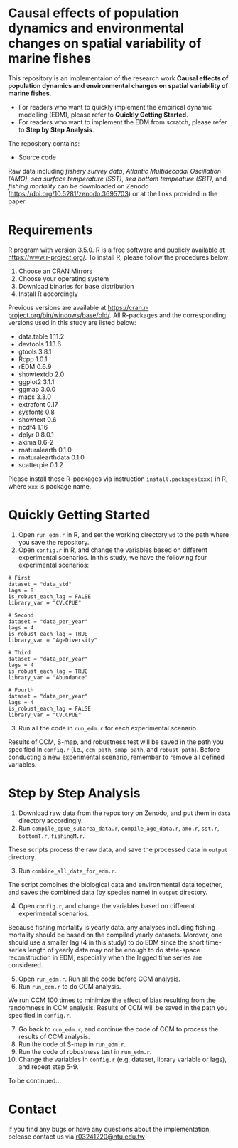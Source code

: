 # Causal effects of population dynamics and environmental changes on spatial variability of marine fishes

This repository is an implementaion of the research work **Causal effects of population dynamics and environmental changes on spatial variability of marine fishes.** 

- For readers who want to quickly implement the empirical dynamic modelling (EDM), please refer to **Quickly Getting Started**. 
- For readers who want to implement the EDM from scratch, please refer to **Step by Step Analysis**.

The repository contains:
* Source code

Raw data including *fishery survey data*, *Atlantic Multidecadal Oscillation (AMO)*, *sea surface temperature (SST)*, *sea bottom tempeature (SBT)*, and *fishing mortality* can be downloaded on Zenodo (https://doi.org/10.5281/zenodo.3695703) or at the links provided in the paper.

# Requirements 
R program with version 3.5.0. R is a free software and publicly available at https://www.r-project.org/. To install R, please follow the procedures below:
1. Choose an CRAN Mirrors 
2. Choose your operating system
3. Download binaries for base distribution
4. Install R accordingly

Previous versions are available at https://cran.r-project.org/bin/windows/base/old/. All R-packages and the corresponding versions used in this study are listed below:

* data.table 1.11.2
* devtools 1.13.6
* gtools 3.8.1
* Rcpp 1.0.1
* rEDM 0.6.9
* showtextdb 2.0
* ggplot2 3.1.1
* ggmap 3.0.0
* maps 3.3.0
* extrafont 0.17
* sysfonts 0.8
* showtext 0.6
* ncdf4 1.16
* dplyr 0.8.0.1
* akima 0.6-2
* rnaturalearth 0.1.0
* rnaturalearthdata 0.1.0
* scatterpie 0.1.2

Please install these R-packages via instruction ```install.packages(xxx)``` in R, where ```xxx``` is package name.

# Quickly Getting Started
1. Open ```run_edm.r``` in R, and set the working directory ```wd``` to the path where you save the repository. 
2. Open ```config.r``` in R, and change the variables based on different experimental scenarios.
 In this study, we have the following four experimental scenarios:
```
# First
dataset = "data_std"  
lags = 8
is_robust_each_lag = FALSE
library_var = "CV.CPUE"
```
```
# Second
dataset = "data_per_year"  
lags = 4
is_robust_each_lag = TRUE
library_var = "AgeDiversity"
```
```
# Third
dataset = "data_per_year"  
lags = 4
is_robust_each_lag = TRUE
library_var = "Abundance"
```
```
# Fourth
dataset = "data_per_year"  
lags = 4
is_robust_each_lag = FALSE
library_var = "CV.CPUE"
```
3. Run all the code in ```run_edm.r``` for each experimental scenario.

Results of CCM, S-map, and robustness test will be saved in the path you specified in ```config.r``` (i.e., ```ccm_path```, ```smap_path```, and ```robust_path```). Before conducting a new experimental scenario, remember to remove all defined variables.

# Step by Step Analysis
1. Download raw data from the repository on Zenodo, and put them in ```data``` directory accordingly.
2. Run ```compile_cpue_subarea_data.r```, ```compile_age_data.r```, ```amo.r```, ```sst.r```, ```bottomT.r```, ```fishingM.r```. 

These scripts process the raw data, and save the processed data in ```output``` directory.

3. Run ```combine_all_data_for_edm.r```. 

The script combines the biological data and environmental data together, and saves the combined data (by species name) in ```output``` directory.

4. Open ```config.r```, and change the variables based on different experimental scenarios. 

Because fishing mortality is yearly data, any analyses including fishing mortality should be based on the compiled yearly datasets. Morover, one should use a smaller lag (4 in this study) to do EDM since the short time-series length of yearly data may not be enough to do state-space reconstruction in EDM, especially when the lagged time series are considered.

5. Open ```run_edm.r```. Run all the code before CCM analysis.
6. Run ```run_ccm.r``` to do CCM analysis.

We run CCM 100 times to minimize the effect of bias resulting from the randomness in CCM analysis. Results of CCM will be saved in the path you specified in ```config.r```.

7. Go back to ```run_edm.r```, and continue the code of CCM to process the results of CCM analysis.
8. Run the code of S-map in ```run_edm.r```. 
9. Run the code of robustness test in ```run_edm.r```.
10. Change the variables in ```config.r``` (e.g. dataset, library variable or lags), and repeat step 5-9.

To be continued...

# Contact
If you find any bugs or have any questions about the implementation, pelease contact us via r03241220@ntu.edu.tw
